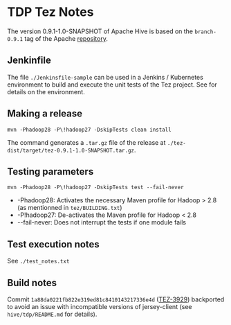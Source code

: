 # TDP Tez Notes

The version 0.9.1-1.0-SNAPSHOT of Apache Hive is based on the `branch-0.9.1` tag of the Apache [repository](https://github.com/apache/tez/tree/branch-0.9.1).

## Jenkinfile

The file `./Jenkinsfile-sample` can be used in a Jenkins / Kubernetes environment to build and execute the unit tests of the Tez project. See []() for details on the environment.

## Making a release

```
mvn -Phadoop28 -P\!hadoop27 -DskipTests clean install
```

The command generates a `.tar.gz` file of the release at `./tez-dist/target/tez-0.9.1-1.0-SNAPSHOT.tar.gz`.

## Testing parameters

```
mvn -Phadoop28 -P\!hadoop27 -DskipTests test --fail-never
```

- -Phadoop28: Activates the necessary Maven profile for Hadoop > 2.8 (as mentionned in `tez/BUILDING.txt`)
- -P\!hadoop27: De-activates the Maven profile for Hadoop < 2.8
- --fail-never: Does not interrupt the tests if one module fails

## Test execution notes

See `./test_notes.txt`

## Build notes

Commit `1a88da0221fb822e319ed81c8410143217336e4d` ([TEZ-3929](https://issues.apache.org/jira/browse/TEZ-3929)) backported to avoid an issue with incompatible versions of jersey-client (see `hive/tdp/README.md` for details).
